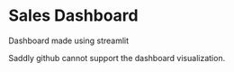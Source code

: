 # Sales Dashboard

Dashboard made using streamlit

Saddly github cannot support the dashboard visualization.
